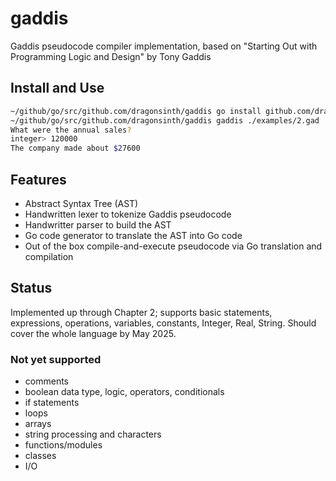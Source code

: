 # gaddis

Gaddis pseudocode compiler implementation, based on "Starting Out with Programming Logic and Design" by Tony Gaddis

## Install and Use

```bash
~/github/go/src/github.com/dragonsinth/gaddis go install github.com/dragonsinth/gaddis/...
~/github/go/src/github.com/dragonsinth/gaddis gaddis ./examples/2.gad 
What were the annual sales?
integer> 120000
The company made about $27600
```

## Features

- Abstract Syntax Tree (AST)
- Handwritten lexer to tokenize Gaddis pseudocode
- Handwritter parser to build the AST
- Go code generator to translate the AST into Go code
- Out of the box compile-and-execute pseudocode via Go translation and compilation

## Status

Implemented up through Chapter 2; supports basic statements, expressions, operations, variables, constants, Integer, Real, String.
Should cover the whole language by May 2025.

### Not yet supported
- comments
- boolean data type, logic, operators, conditionals
- if statements
- loops
- arrays
- string processing and characters
- functions/modules
- classes
- I/O
  
